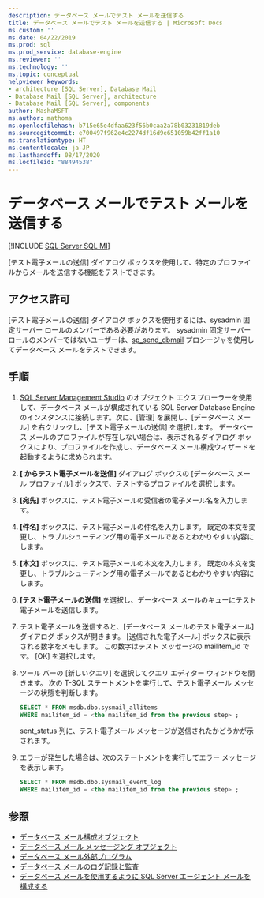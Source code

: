 ```yaml
---
description: データベース メールでテスト メールを送信する
title: データベース メールでテスト メールを送信する | Microsoft Docs
ms.custom: ''
ms.date: 04/22/2019
ms.prod: sql
ms.prod_service: database-engine
ms.reviewer: ''
ms.technology: ''
ms.topic: conceptual
helpviewer_keywords:
- architecture [SQL Server], Database Mail
- Database Mail [SQL Server], architecture
- Database Mail [SQL Server], components
author: MashaMSFT
ms.author: mathoma
ms.openlocfilehash: b715e65e4dfaa623f56b0caa2a78b03231819deb
ms.sourcegitcommit: e700497f962e4c2274df16d9e651059b42ff1a10
ms.translationtype: HT
ms.contentlocale: ja-JP
ms.lasthandoff: 08/17/2020
ms.locfileid: "88494538"
---
```

# <a name="send-a-test-email-with-database-mail"></a>データベース メールでテスト メールを送信する  
[!INCLUDE [SQL Server SQL MI](../../includes/applies-to-version/sql-asdbmi.md)]

[テスト電子メールの送信] ダイアログ ボックスを使用して、特定のプロファイルからメールを送信する機能をテストできます。

## <a name="permissions"></a>アクセス許可

[テスト電子メールの送信] ダイアログ ボックスを使用するには、sysadmin 固定サーバー ロールのメンバーである必要があります。 sysadmin 固定サーバー ロールのメンバーではないユーザーは、[sp_send_dbmail](../system-stored-procedures/sp-send-dbmail-transact-sql.md) プロシージャを使用してデータベース メールをテストできます。

## <a name="procedure"></a>手順

1. [SQL Server Management Studio](../../ssms/download-sql-server-management-studio-ssms.md) のオブジェクト エクスプローラーを使用して、データベース メールが構成されている SQL Server Database Engine のインスタンスに接続します。次に、[管理] を展開し、[データベース メール] を右クリックし、[テスト電子メールの送信] を選択します。 データベース メールのプロファイルが存在しない場合は、表示されるダイアログ ボックスにより、プロファイルを作成し、データベース メール構成ウィザードを起動するように求められます。
1. **[<instance name> からテスト電子メールを送信]** ダイアログ ボックスの [データベース メール プロファイル] ボックスで、テストするプロファイルを選択します。
1. **[宛先]** ボックスに、テスト電子メールの受信者の電子メール名を入力します。
1. **[件名]** ボックスに、テスト電子メールの件名を入力します。 既定の本文を変更し、トラブルシューティング用の電子メールであるとわかりやすい内容にします。
1. **[本文]** ボックスに、テスト電子メールの本文を入力します。 既定の本文を変更し、トラブルシューティング用の電子メールであるとわかりやすい内容にします。
1. **[テスト電子メールの送信]** を選択し、データベース メールのキューにテスト電子メールを送信します。
1. テスト電子メールを送信すると、[データベース メールのテスト電子メール] ダイアログ ボックスが開きます。 [送信された電子メール] ボックスに表示される数字をメモします。 この数字はテスト メッセージの mailitem_id です。 [OK] を選択します。
1. ツール バーの [新しいクエリ] を選択してクエリ エディター ウィンドウを開きます。 次の T-SQL ステートメントを実行して、テスト電子メール メッセージの状態を判断します。

    ```sql
    SELECT * FROM msdb.dbo.sysmail_allitems 
    WHERE mailitem_id = <the mailitem_id from the previous step> ;
    ```

    sent_status 列に、テスト電子メール メッセージが送信されたかどうかが示されます。

1. エラーが発生した場合は、次のステートメントを実行してエラー メッセージを表示します。

    ```sql
    SELECT * FROM msdb.dbo.sysmail_event_log 
    WHERE mailitem_id = <the mailitem_id from the previous step> ;
    ```


##  <a name="see-also"></a><a name="RelatedContent"></a> 参照 
  
-   [データベース メール構成オブジェクト](../../relational-databases/database-mail/database-mail-configuration-objects.md)
-   [データベース メール メッセージング オブジェクト](../../relational-databases/database-mail/database-mail-messaging-objects.md)
-   [データベース メール外部プログラム](../../relational-databases/database-mail/database-mail-external-program.md)
-   [データベース メールのログ記録と監査](../../relational-databases/database-mail/database-mail-log-and-audits.md)
-   [データベース メールを使用するように SQL Server エージェント メールを構成する](../../relational-databases/database-mail/configure-sql-server-agent-mail-to-use-database-mail.md)
  
  
